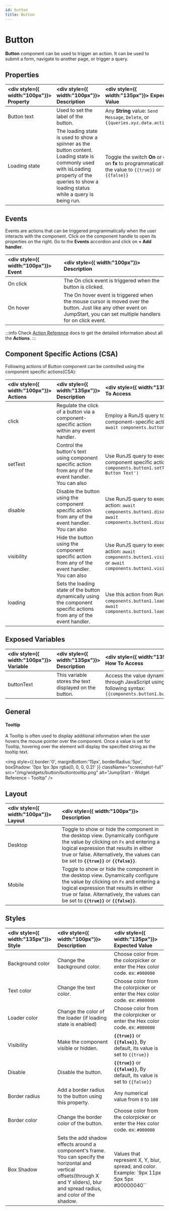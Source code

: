 ```yaml
---
id: button
title: Button
---
```

# Button

**Button** component can be used to trigger an action. It can be used to submit a form, navigate to another page, or trigger a query.

<div style={{paddingTop:'24px', paddingBottom:'24px'}}>

## Properties

| <div style={{ width:"100px"}}> Property </div> | <div style={{ width:"100px"}}> Description </div> | <div style={{ width:"135px"}}> Expected Value </div> |
| :----------- | :----------- | :----------- |
| Button text | Used to set the label of the button. | Any **String** value: `Send Message`, `Delete`, or `{{queries.xyz.data.action}}` |
| Loading state | The loading state is used to show a spinner as the button content. Loading state is commonly used with isLoading property of the queries to show a loading status while a query is being run. | Toggle the switch **On** or click on **fx** to programmatically set the value to `{{true}}` or `{{false}}`  |

</div>

<div style={{paddingTop:'24px', paddingBottom:'24px'}}>

## Events

Events are actions that can be triggered programmatically when the user interacts with the component. Click on the component handle to open its properties on the right. Go to the **Events** accordion and click on **+ Add handler**.

| <div style={{ width:"100px"}}> Event </div> | <div style={{ width:"100px"}}> Description </div> |
| :----------- | :----------- |
| On click | The On click event is triggered when the button is clicked. |
| On hover | The On hover event is triggered when the mouse cursor is moved over the button. Just like any other event on JumpStart, you can set multiple handlers for on click event. |

:::info
Check [Action Reference](/docs/category/actions-reference) docs to get the detailed information about all the **Actions**.
:::

</div>

<div style={{paddingTop:'24px', paddingBottom:'24px'}}>

## Component Specific Actions (CSA)

Following actions of Button component can be controlled using the component specific actions(CSA):

| <div style={{ width:"100px"}}> Actions </div> | <div style={{ width:"135px"}}> Description </div> | <div style={{ width:"135px"}}> How To Access </div> |
| :----------- | :----------- | :--------|
| click | Regulate the click of a button via a component-specific action within any event handler. | Employ a RunJS query to execute component-specific actions such as `await components.button1.click()` |
| setText | Control the button's text using component specific action from any of the event handler. You can also | Use RunJS query to execute component specific actions: `await components.button1.setText('New Button Text')` |
| disable |  Disable the button using the component specific action from any of the event handler. You can also | Use RunJS query to execute this action: `await components.button1.disable(true)` or `await components.button1.disable(false)` |
| visibility | Hide the button using the component specific action from any of the event handler. You can also| Use RunJS query to execute this action: `await components.button1.visibility(true)` or `await components.button1.visibility(false)` |
| loading | Sets the loading state of the button dynamically using the component specific actions from any of the event handler. | Use this action from RunJS: `await components.button1.loading(true)` or `await components.button1.loading(false)` |

</div>

<div style={{paddingTop:'24px', paddingBottom:'24px'}}>

## Exposed Variables

| <div style={{ width:"100px"}}> Variable </div> | <div style={{ width:"135px"}}> Description </div> | <div style={{ width:"135px"}}> How To Access </div> |
| :----------- | :----------- | :---------- |
| buttonText | This variable stores the text displayed on the button. | Access the value dynamically through JavaScript using the following syntax: `{{components.button1.buttonText}}` |

</div>

<div style={{paddingTop:'24px', paddingBottom:'24px'}}>

## General
#### Tooltip

A Tooltip is often used to display additional information when the user hovers the mouse pointer over the component. Once a value is set for Tooltip, hovering over the element will display the specified string as the tooltip text.

<div style={{textAlign: 'left'}}>

<img style={{ border:'0', marginBottom:'15px', borderRadius:'5px', boxShadow: '0px 1px 3px rgba(0, 0, 0, 0.2)' }} className="screenshot-full" src="/img/widgets/button/buttontooltip.png" alt="JumpStart - Widget Reference - Tooltip" />

</div>

</div>

<div style={{paddingTop:'24px', paddingBottom:'24px'}}>

## Layout

| <div style={{ width:"100px"}}> Layout </div> | <div style={{ width:"100px"}}> Description </div> | 
| :----------- | :----------- | 
| Desktop | Toggle to show or hide the component in the desktop view. Dynamically configure the value by clicking on `Fx` and entering a logical expression that results in either true or false. Alternatively, the  values can be set to **`{{true}}`** or **`{{false}}`**.|  
| Mobile | Toggle to show or hide the component in the desktop view. Dynamically configure the value by clicking on `Fx` and entering a logical expression that results in either true or false. Alternatively, the  values can be set to **`{{true}}`** or **`{{false}}`**. | 

</div>

<div style={{paddingTop:'24px', paddingBottom:'24px'}}>

## Styles

| <div style={{ width:"135px"}}> Style </div> | <div style={{ width:"100px"}}> Description </div> | <div style={{ width:"135px"}}> Expected Value </div> |
| :----------- | :----------- | :----------- |
| Background color | Change the background color. | Choose color from the colorpicker or enter the Hex color code. ex: `#000000` |
| Text color | Change the text color. | Choose color from the colorpicker or enter the Hex color code. ex: `#000000` |
| Loader color | Change the color of the loader (if loading state is enabled) | Choose color from the colorpicker or enter the Hex color code. ex: `#000000` |
| Visibility | Make the component visible or hidden. | **`{{true}}`** or **`{{false}}`**, By default, its value is set to `{{true}}` |
| Disable | Disable the button. | **`{{true}}`** or **`{{false}}`**, By default, its value is set to `{{false}}` |
| Border radius | Add a border radius to the button using this property. | Any numerical value from `0` to `100` |
| Border color | Change the border color of the button. | Choose color from the colorpicker or enter the Hex color code. ex: `#000000` |
| Box Shadow | Sets the add shadow effects around a component's frame. You can specify the horizontal and vertical offsets(through X and Y sliders), blur and spread radius, and color of the shadow. | Values that represent X, Y, blur, spread, and color. Example: `9px 11px 5px 5px #00000040`` |

</div>